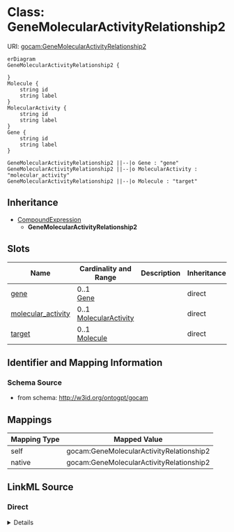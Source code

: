 

# Class: GeneMolecularActivityRelationship2



URI: [gocam:GeneMolecularActivityRelationship2](http://w3id.org/ontogpt/gocam/GeneMolecularActivityRelationship2)



```mermaid
erDiagram
GeneMolecularActivityRelationship2 {

}
Molecule {
    string id  
    string label  
}
MolecularActivity {
    string id  
    string label  
}
Gene {
    string id  
    string label  
}

GeneMolecularActivityRelationship2 ||--|o Gene : "gene"
GeneMolecularActivityRelationship2 ||--|o MolecularActivity : "molecular_activity"
GeneMolecularActivityRelationship2 ||--|o Molecule : "target"

```




## Inheritance
* [CompoundExpression](CompoundExpression.md)
    * **GeneMolecularActivityRelationship2**



## Slots

| Name | Cardinality and Range | Description | Inheritance |
| ---  | --- | --- | --- |
| [gene](gene.md) | 0..1 <br/> [Gene](Gene.md) |  | direct |
| [molecular_activity](molecular_activity.md) | 0..1 <br/> [MolecularActivity](MolecularActivity.md) |  | direct |
| [target](target.md) | 0..1 <br/> [Molecule](Molecule.md) |  | direct |









## Identifier and Mapping Information







### Schema Source


* from schema: http://w3id.org/ontogpt/gocam





## Mappings

| Mapping Type | Mapped Value |
| ---  | ---  |
| self | gocam:GeneMolecularActivityRelationship2 |
| native | gocam:GeneMolecularActivityRelationship2 |





## LinkML Source

<!-- TODO: investigate https://stackoverflow.com/questions/37606292/how-to-create-tabbed-code-blocks-in-mkdocs-or-sphinx -->

### Direct

<details>
```yaml
name: GeneMolecularActivityRelationship2
from_schema: http://w3id.org/ontogpt/gocam
is_a: CompoundExpression
attributes:
  gene:
    name: gene
    annotations:
      prompt:
        tag: prompt
        value: the name of the gene.
    from_schema: http://w3id.org/ontogpt/gocam
    domain_of:
    - GeneOrganismRelationship
    - GeneMolecularActivityRelationship
    - GeneMolecularActivityRelationship2
    - GeneSubcellularLocalizationRelationship
    range: Gene
  molecular_activity:
    name: molecular_activity
    annotations:
      prompt:
        tag: prompt
        value: the name of the molecular activity, for example, ubiquitination. May
          be a GO term.
    from_schema: http://w3id.org/ontogpt/gocam
    domain_of:
    - GeneMolecularActivityRelationship
    - GeneMolecularActivityRelationship2
    range: MolecularActivity
  target:
    name: target
    annotations:
      prompt:
        tag: prompt
        value: the name of the molecular entity that is the target of the molecular
          activity.
    from_schema: http://w3id.org/ontogpt/gocam
    rank: 1000
    domain_of:
    - GeneMolecularActivityRelationship2
    range: Molecule

```
</details>

### Induced

<details>
```yaml
name: GeneMolecularActivityRelationship2
from_schema: http://w3id.org/ontogpt/gocam
is_a: CompoundExpression
attributes:
  gene:
    name: gene
    annotations:
      prompt:
        tag: prompt
        value: the name of the gene.
    from_schema: http://w3id.org/ontogpt/gocam
    alias: gene
    owner: GeneMolecularActivityRelationship2
    domain_of:
    - GeneOrganismRelationship
    - GeneMolecularActivityRelationship
    - GeneMolecularActivityRelationship2
    - GeneSubcellularLocalizationRelationship
    range: Gene
  molecular_activity:
    name: molecular_activity
    annotations:
      prompt:
        tag: prompt
        value: the name of the molecular activity, for example, ubiquitination. May
          be a GO term.
    from_schema: http://w3id.org/ontogpt/gocam
    alias: molecular_activity
    owner: GeneMolecularActivityRelationship2
    domain_of:
    - GeneMolecularActivityRelationship
    - GeneMolecularActivityRelationship2
    range: MolecularActivity
  target:
    name: target
    annotations:
      prompt:
        tag: prompt
        value: the name of the molecular entity that is the target of the molecular
          activity.
    from_schema: http://w3id.org/ontogpt/gocam
    rank: 1000
    alias: target
    owner: GeneMolecularActivityRelationship2
    domain_of:
    - GeneMolecularActivityRelationship2
    range: Molecule

```
</details>